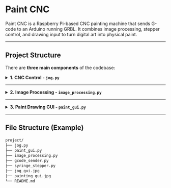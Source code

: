 # Paint CNC

Paint CNC is a Raspberry Pi-based CNC painting machine that sends G-code to an Arduino running GRBL. It combines image processing, stepper control, and drawing input to turn digital art into physical paint.

---

## Project Structure

There are **three main components** of the codebase:

<details>
<summary> <strong>1. CNC Control - <code>jog.py</code></strong></summary>

`jog.py` provides a graphical interface to manually control the CNC machine.

- Jog in X, Y, Z directions.
- Control feedrate and step size.
- Send raw G-code or load files.
- Reset, home, and zero the machine.
- Dispense paint via the syringe.

**Dependencies:**
- `gcode_sender.py`: Handles G-code communication.
- `syringe_stepper.py`: Controls paint dispensing motor.

#### 🔧 Jog Control GUI:
![Jog GUI](images/jog_gui.jpg)

</details>

---

<details>
<summary> <strong>2. Image Processing - <code>image_processing.py</code></strong></summary>

This script takes an image file and converts it into a G-code painting path.

### Features:
- Convert image to matrix/grid.
- Generate line-by-line paint G-code.
- Tuneable resolution and thresholds.

### 🔬 In Progress:
We are currently working on a new version that:
- Detects **border features** (edges, outlines).
- Produces expressive line art instead of raw pixel fill.
- Reduces redundant toolpaths for cleaner results.

</details>

---

<details>
<summary> <strong>3. Paint Drawing GUI - <code>paint_gui.py</code></strong></summary>

A simple GUI that allows users to draw their own artwork and convert it to G-code.

### Features:
- Freehand paint-style drawing.
- Adjustable brush size.
- Export to G-code for painting.

####  Paint GUI Example:
![Painting GUI](painting_gui.jpg)

</details>

---

##  File Structure (Example)

```plaintext
project/
├── jog.py
├── paint_gui.py
├── image_processing.py
├── gcode_sender.py
├── syringe_stepper.py
├── jog_gui.jpg
├── painting_gui.jpg
└── README.md

